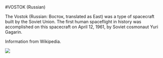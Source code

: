 #VOSTOK (Russian)
 

The Vostok (Russian: Восток, translated as East) was a type of spacecraft built by the Soviet Union. The first human spaceflight in history was accomplished on this spacecraft on April 12, 1961, by Soviet cosmonaut Yuri Gagarin.

Information from Wikipedia.

![](/images/Vostok.jpg)